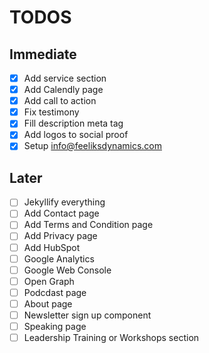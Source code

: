 # TODOS

## Immediate
- [X] Add service section
- [X] Add Calendly page
- [X] Add call to action
- [X] Fix testimony
- [X] Fill description meta tag 
- [X] Add logos to social proof
- [X] Setup info@feeliksdynamics.com

## Later
- [ ] Jekyllify everything
- [ ] Add Contact page
- [ ] Add Terms and Condition page
- [ ] Add Privacy page
- [ ] Add HubSpot
- [ ] Google Analytics
- [ ] Google Web Console
- [ ] Open Graph
- [ ] Podcdast page
- [ ] About page
- [ ] Newsletter sign up component
- [ ] Speaking page
- [ ] Leadership Training or Workshops section
